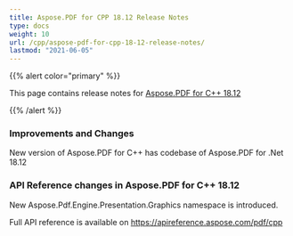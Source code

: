 ```yaml
---
title: Aspose.PDF for CPP 18.12 Release Notes
type: docs
weight: 10
url: /cpp/aspose-pdf-for-cpp-18-12-release-notes/
lastmod: "2021-06-05"
---
```


{{% alert color="primary" %}}

This page contains release notes for [Aspose.PDF for C++ 18.12](https://www.nuget.org/packages/Aspose.PDF.CPP/18.12.0)

{{% /alert %}}
### **Improvements and Changes**
New version of Aspose.PDF for C++ has codebase of Aspose.PDF for .Net 18.12
### **API Reference changes in Aspose.PDF for C++ 18.12**
New Aspose.Pdf.Engine.Presentation.Graphics namespace is introduced.

Full API reference is available on <https://apireference.aspose.com/pdf/cpp>
